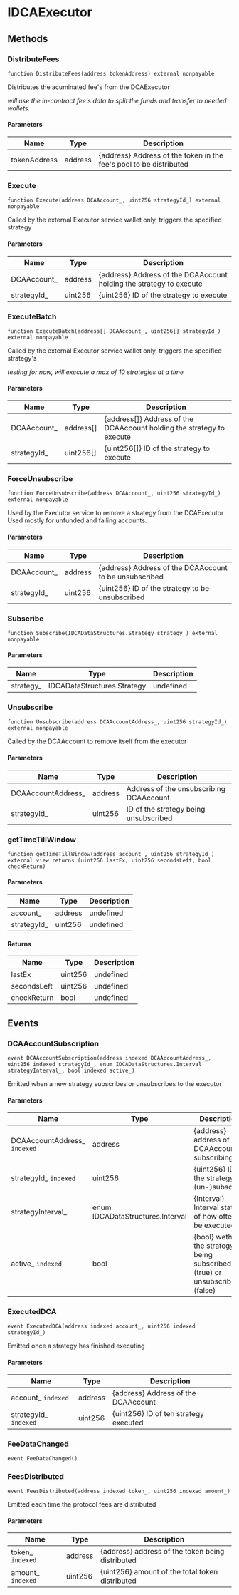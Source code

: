# IDCAExecutor









## Methods

### DistributeFees

```solidity
function DistributeFees(address tokenAddress) external nonpayable
```

Distributes the acuminated fee&#39;s from the DCAExecutor

*will use the in-contract fee&#39;s data to split the funds and transfer to needed wallets.*

#### Parameters

| Name | Type | Description |
|---|---|---|
| tokenAddress | address | {address} Address of the token in the fee&#39;s pool to be distributed |

### Execute

```solidity
function Execute(address DCAAccount_, uint256 strategyId_) external nonpayable
```

Called by the external Executor service wallet only, triggers the specified strategy



#### Parameters

| Name | Type | Description |
|---|---|---|
| DCAAccount_ | address | {address} Address of the DCAAccount holding the strategy to execute |
| strategyId_ | uint256 | {uint256} ID of the strategy to execute |

### ExecuteBatch

```solidity
function ExecuteBatch(address[] DCAAccount_, uint256[] strategyId_) external nonpayable
```

Called by the external Executor service wallet only, triggers the specified strategy&#39;s

*testing for now, will execute a max of 10 strategies at a time*

#### Parameters

| Name | Type | Description |
|---|---|---|
| DCAAccount_ | address[] | {address[]} Address of the DCAAccount holding the strategy to execute |
| strategyId_ | uint256[] | {uint256[]} ID of the strategy to execute |

### ForceUnsubscribe

```solidity
function ForceUnsubscribe(address DCAAccount_, uint256 strategyId_) external nonpayable
```

Used by the Executor service to remove a strategy from the DCAExecutor      Used mostly for unfunded and failing accounts.



#### Parameters

| Name | Type | Description |
|---|---|---|
| DCAAccount_ | address | {address} Address of the DCAAccount to be unsubscribed |
| strategyId_ | uint256 | {uint256} ID of the strategy to be unsubscribed |

### Subscribe

```solidity
function Subscribe(IDCADataStructures.Strategy strategy_) external nonpayable
```





#### Parameters

| Name | Type | Description |
|---|---|---|
| strategy_ | IDCADataStructures.Strategy | undefined |

### Unsubscribe

```solidity
function Unsubscribe(address DCAAccountAddress_, uint256 strategyId_) external nonpayable
```

Called by the DCAAccount to remove itself from the executor



#### Parameters

| Name | Type | Description |
|---|---|---|
| DCAAccountAddress_ | address | Address of the unsubscribing DCAAccount |
| strategyId_ | uint256 | ID of the strategy being unsubscribed |

### getTimeTillWindow

```solidity
function getTimeTillWindow(address account_, uint256 strategyId_) external view returns (uint256 lastEx, uint256 secondsLeft, bool checkReturn)
```





#### Parameters

| Name | Type | Description |
|---|---|---|
| account_ | address | undefined |
| strategyId_ | uint256 | undefined |

#### Returns

| Name | Type | Description |
|---|---|---|
| lastEx | uint256 | undefined |
| secondsLeft | uint256 | undefined |
| checkReturn | bool | undefined |



## Events

### DCAAccountSubscription

```solidity
event DCAAccountSubscription(address indexed DCAAccountAddress_, uint256 indexed strategyId_, enum IDCADataStructures.Interval strategyInterval_, bool indexed active_)
```

Emitted when a new strategy subscribes or unsubscribes to the executor



#### Parameters

| Name | Type | Description |
|---|---|---|
| DCAAccountAddress_ `indexed` | address | {address} address of the DCAAccount subscribing |
| strategyId_ `indexed` | uint256 | {uint256} ID of the strategy to (un-)subscribe |
| strategyInterval_  | enum IDCADataStructures.Interval | {Interval} Interval state of how ofter to be executed |
| active_ `indexed` | bool | {bool} wether the strategy is being subscribed (true) or unsubscribed (false) |

### ExecutedDCA

```solidity
event ExecutedDCA(address indexed account_, uint256 indexed strategyId_)
```

Emitted once a strategy has finished executing



#### Parameters

| Name | Type | Description |
|---|---|---|
| account_ `indexed` | address | {address} Address of the DCAAccount |
| strategyId_ `indexed` | uint256 | {uint256} ID of teh strategy executed |

### FeeDataChanged

```solidity
event FeeDataChanged()
```






### FeesDistributed

```solidity
event FeesDistributed(address indexed token_, uint256 indexed amount_)
```

Emitted each time the protocol fees are distributed



#### Parameters

| Name | Type | Description |
|---|---|---|
| token_ `indexed` | address | {address} address of the token being distributed |
| amount_ `indexed` | uint256 | {uint256} amount of the total token distributed |



